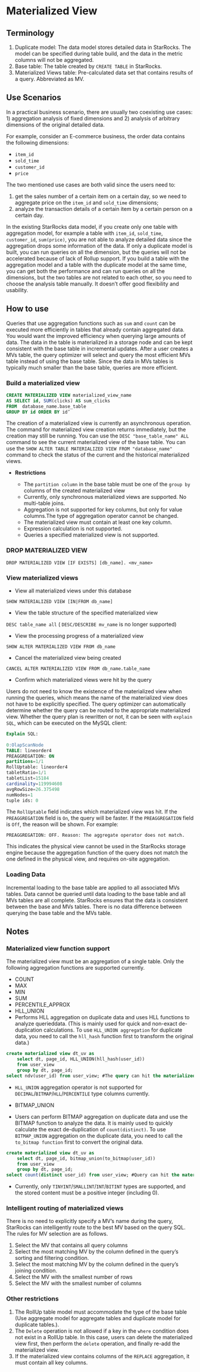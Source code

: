# Materialized View

## Terminology

1. Duplicate model: The data model stores detailed data in StarRocks. The model can be specified during table build, and the data in the metric columns will not be aggregated.
2. Base table: The table created by `CREATE TABLE` in StarRocks.
3. Materialized Views table: Pre-calculated data set that contains results of a query. Abbreviated as MV.

## Use Scenarios

In a practical business scenario, there are usually two coexisting use cases: 1) aggregation analysis of fixed dimensions and 2) analysis of arbitrary dimensions of the original detailed data.

For example, consider an E-commerce business, the order data contains the following dimensions:

* `item_id`
* `sold_time`
* `customer_id`
* `price`

The two mentioned use cases are both valid since the users need to:

1. get the sales number of a certain item on a certain day, so we need to aggregate price on the `item_id` and `sold_time` dimensions;
2. analyze the transaction details of a certain item by a certain person on a certain day.

In the existing StarRocks data model, if you create only one table with aggregation model, for example a table with `item_id`, `sold_time`, `customer_id`, `sum(price)`, you are not able to analyze detailed data since the aggregation drops some information of the data. If only a duplicate model is built, you can run queries on all the dimension, but the queries will not be accelerated because of lack of Rollup support. If you build a table with the aggregation model and a table with the duplicate model at the same time, you can get both the performance and can run queries on all the dimensions, but the two tables are not related to each other, so you need to choose the analysis table manually. It doesn’t offer good flexibility and usability.

## How to use

Queries that use aggregation functions such as `sum` and `count` can be executed more efficiently in tables that already contain aggregated data. You would want the improved efficiency when querying large amounts of data. The data in the table is materialized in a storage node and can be kept consistent with the base table in incremental updates. After a user creates a MVs table, the query optimizer will select and query the most efficient MVs table instead of using the base table. Since the data in MVs tables is typically much smaller than the base table, queries are more efficient.

### **Build a materialized view**

~~~sql
CREATE MATERIALIZED VIEW materialized_view_name
AS SELECT id, SUM(clicks) AS sum_clicks
FROM  database_name.base_table
GROUP BY id ORDER BY id’
~~~

The creation of a materialized view is currently an asynchronous operation. The command for materialized view creation returns immediately, but the creation may still be running. You can use the `DESC "base_table_name" ALL` command to see the current materialized view of the base table. You can use the `SHOW ALTER TABLE MATERIALIZED VIEW FROM "database_name"` command to check the status of the current and the historical materialized views.

* **Restrictions**

  * The `partition column` in the base table must be one of  the `group by` columns of the created materialized view
  * Currently, only synchronous materialized views are supported. No multi-table joins.
  * Aggregation is not supported for key columns, but only for value columns.The type of aggregation operator cannot be changed.
  * The materialized view must contain at least one key column.
  * Expression calculation is not supported.
  * Queries a specified materialized view is not supported.

### **DROP MATERIALIZED VIEW**

`DROP MATERIALIZED VIEW [IF EXISTS] [db_name]. <mv_name>`

### **View materialized views**

* View all materialized views under this database

`SHOW MATERIALIZED VIEW [IN|FROM db_name]`

* View the table structure of the specified materialized view

`DESC table_name all`
( `DESC/DESCRIBE mv_name` is no longer supported)

* View the processing progress of a materialized view

`SHOW ALTER MATERIALIZED VIEW FROM db_name`

* Cancel the materialized view being created

`CANCEL ALTER MATERIALIZED VIEW FROM db_name.table_name`

* Confirm which materialized views were hit by the query

Users do not need to know the existence of the materialized view when running the queries, which means the name of the materialized view does not have to be explicitly specified. The query optimizer can automatically determine whether the query can be routed to the appropriate materialized view. Whether the query plan is rewritten or not, it can be seen with `explain SQL`, which can be executed on the MySQL client:

~~~SQL
Explain SQL:
 
0:OlapScanNode
TABLE: lineorder4
PREAGGREGATION: ON
partitions=1/1
RollUptable: lineorder4
tabletRatio=1/1
tabletList=15184
cardinality=119994608
avgRowSize=26.375498
numNodes=1
tuple ids: 0
~~~

The `RollUptable` field indicates which materialized view was hit. If the `PREAGGREGATION` field is `On`, the query will be faster. If the `PREAGGREGATION` field is `Off`, the reason will be shown. For example:

~~~ TEXT
PREAGGREGATION: OFF. Reason: The aggregate operator does not match.
~~~

This indicates the physical view cannot be used in the StarRocks storage engine because the aggregation function of the query does not match the one defined in the physical view, and requires on-site aggregation.

### **Loading Data**

Incremental loading to the base table are applied to all associated MVs tables. Data cannot be queried until data loading to the base table and all MVs tables are all complete. StarRocks ensures that the data is consistent between the base and MVs tables. There is no data difference between querying the base table and the MVs table.

## Notes

### **Materialized view function support**

The materialized view must be an aggregation of a single table. Only the following aggregation functions are supported currently.

* COUNT
* MAX
* MIN
* SUM
* PERCENTILE_APPROX
* HLL_UNION
* Performs HLL aggregation on duplicate data and uses HLL functions to analyze querieddata. (This is mainly used for quick and non-exact de-duplication calculations. To use `HLL_UNION aggregation` for duplicate data, you need to call the `hll_hash` function first to transform the original data.)

~~~SQL
create materialized view dt_uv as
    select dt, page_id, HLL_UNION(hll_hash(user_id))
    from user_view
    group by dt, page_id;
select ndv(user_id) from user_view; #The query can hit the materialized view
~~~

* `HLL_UNION` aggregation operator is not supported for `DECIMAL`/`BITMAP`/`HLL`/`PERCENTILE` type columns currently.

* BITMAP_UNION

* Users can perform BITMAP aggregation on duplicate data and use the BITMAP function to analyze the data. It is mainly used to quickly calculate the exact de-duplication of `count(distinct)`. To use `BITMAP_UNION` aggregation on the duplicate data, you need to call the `to_bitmap function` first to convert the original data.

~~~SQL
create materialized view dt_uv as
    select dt, page_id, bitmap_union(to_bitmap(user_id))
    from user_view
    group by dt, page_id;
select count(distinct user_id) from user_view; #Query can hit the materialized view
~~~

* Currently, only `TINYINT`/`SMALLINT`/`INT`/`BITINT` types are supported, and the stored content must be a positive integer (including 0).

### **Intelligent routing of materialized views**

There is no need to explicitly specify a MV’s name during the query, StarRocks can intelligently route to the best MV based on the query SQL. The rules for MV selection are as follows.

1. Select the MV that contains all query columns
2. Select the most matching MV by the column defined in the query’s sorting and filtering condition.
3. Select the most matching MV by the column defined in the query’s joining condition.
4. Select the MV with the smallest number of rows
5. Select the MV with the smallest number of columns

### **Other restrictions**

1. The RollUp table model must accommodate the type of the base table (Use aggregate model for aggregate tables and duplicate model for duplicate tables.).
2. The `Delete` operation is not allowed if a key in the `where` condition does not exist in a RollUp table. In this case, users can delete the materialized view first, then perform the `delete` operation, and finally re-add the materialized view.
3. If the materialized view contains columns of the `REPLACE` aggregation, it must contain all key columns.
